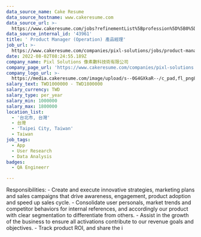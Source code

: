 ```yaml
---
data_source_name: Cake Resume
data_source_hostname: www.cakeresume.com
data_source_url: >-
  https://www.cakeresume.com/jobs?refinementList%5Bprofession%5D%5B0%5D=engineering_qa-engineer&refinementList%5Bsalary_currency%5D=TWD&range%5Bsalary_range%5D%5Bmin%5D=800096
data_source_internal_id: '43961'
title: ' Product Manager (Operation) 產品經理'
job_url: >-
  https://www.cakeresume.com/companies/pixl-solutions/jobs/product-manager-operation
date: 2022-08-02T08:24:55.189Z
company_name: Pixl Solutions 像素數科技術有限公司
company_page_url: 'https://www.cakeresume.com/companies/pixl-solutions'
company_logo_url: >-
  https://media.cakeresume.com/image/upload/s--0G4GXkaR--/c_pad,fl_png8,h_200,w_200/v1657261938/v98o2gg7yupqwiszltgj.png
salary_text: TWD1000000 - TWD1800000
salary_currency: TWD
salary_type: per_year
salary_min: 1000000
salary_max: 1800000
location_list:
  - '台北市, 台灣'
  - 台灣
  - 'Taipei City, Taiwan'
  - Taiwan
job_tags:
  - App
  - User Research
  - Data Analysis
badges:
  - QA Engineerr

---
```


Responsibilities: - Create and execute innovative strategies, marketing plans and sales campaigns that drive awareness, engagement, product adoption and speed up sales cycle. - Consolidate user personals, market trends and competitor behaviors for internal references, and accordingly our product with clear segmentation to differentiate from others. - Assist in the growth of the business to ensure all activations contribute to our revenue goals and objectives. - Track product ROI, and share the i